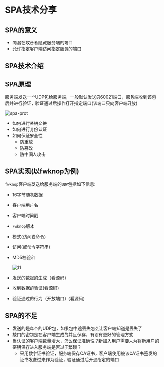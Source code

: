 # SPA技术分享

## SPA的意义

- 向潜在攻击者隐藏服务端的端口
- 允许指定客户端访问指定服务的端口

## SPA技术介绍

## SPA原理

服务端发送一个UDP包给服务端，一般默认发送的60021端口，服务端收到该包后并进行验证，验证通过后操作打开指定端口(该端口只向客户端开放)

![spa-prot](SPA技术分享.assets/spa-prot.png)

- 如何进行密钥交换
- 如何进行身份认证
- 如何保证安全性
  - 防重放
  - 防篡改
  - 防中间人攻击

## SPA实现(以fwknop为例)

`fwknop`客户端发送给服务端的`UDP`包括如下信息:

- 16字节随机数据

- 客户端用户名

- 客户端时间戳

- `Fwknop`版本

- 模式(访问或命令)

- 访问(或命令字符串)

- MD5校验和

  ![11](SPA技术分享.assets/11.PNG)

- 发送的数据的生成（看源码）
- 收到数据的验证(看源码)
- 验证通过的行为（开放端口）(看源码)

## SPA的不足

- 发送的是单个的UDP包，如果包中途丢失怎么让客户端知道是丢失了
- 敲门的密钥是在客户端生成的并且保存，有没有更好的管理方式
- 当认证的客户端数量增大，怎么保证准确性？新加入用户需要人为将新用户的密钥保存进入服务端是否过于繁琐？
  - 采用数字证书验证，服务端保存CA证书，客户端使用被该CA证书签发的证书发送过来作为验证，验证通过后开通指定的端口



